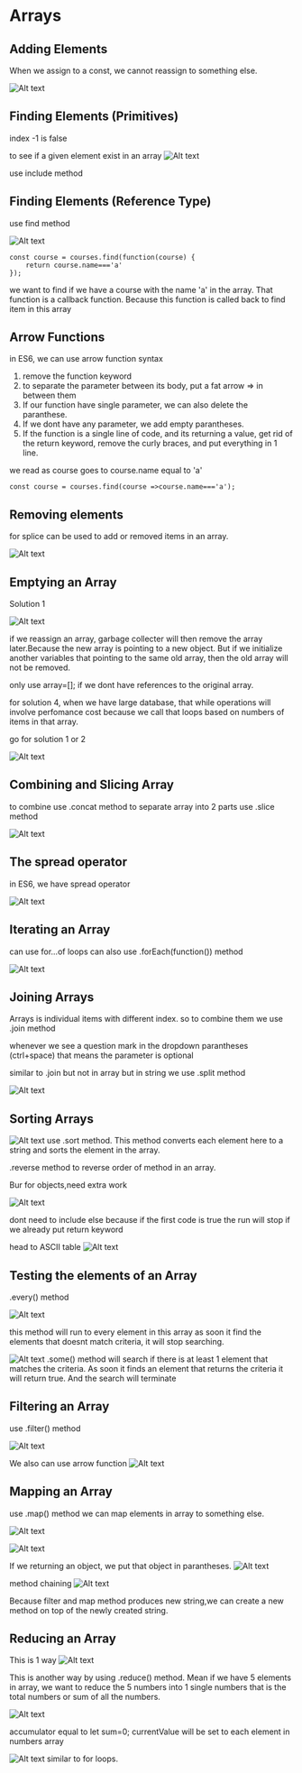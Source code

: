 # Arrays

## Adding Elements

When we assign to a const, we cannot reassign to something else.

![Alt text](../Images/image-42.png)

## Finding Elements (Primitives)
index -1 is false

to see if a given element exist in an array
![Alt text](../Images/image-43.png)

use include method

## Finding Elements (Reference Type)
use find method

![Alt text](../Images/image-44.png)

```
const course = courses.find(function(course) {
    return course.name==='a'
});
```

we want to find if we have a course with the name 'a' in the array. That function is a callback function. Because this function is called back to find item in this array

## Arrow Functions
in ES6, we can use arrow function syntax

1. remove the function keyword
2. to separate the parameter between its body, put a fat arrow => in between them
3. If our function have single parameter, we can also delete the paranthese.
4. If we dont have any parameter, we add empty parantheses.
5. If the function is a single line of code, and its returning a value, get rid of the return keyword, remove the curly braces, and put everything in 1 line.

we read as course goes to course.name equal to 'a'
```
const course = courses.find(course =>course.name==='a');
```

## Removing elements
for splice can be used to add or removed items in an array. 

![Alt text](../Images/image-45.png)


## Emptying an Array

Solution 1

![Alt text](../Images/image-46.png)

if we reassign an array, garbage collecter will then remove the array later.Because the new array is pointing to a new object. But if we initialize another variables that pointing to the same old array, then the old array will not be removed.

only use array=[]; if we dont have references to the original array. 

for solution 4, when we have large database, that while operations will involve perfomance cost because we call that loops based on numbers of items in that array. 

go for solution 1 or 2

![Alt text](../Images/image-47.png)

## Combining and Slicing Array
to combine use .concat method
to separate array into 2 parts use .slice method

![Alt text](../Images/image-48.png)

## The spread operator
in ES6, we have spread operator

![Alt text](../Images/image-49.png)

## Iterating an Array
can use for...of loops
can also use .forEach(function()) method

![Alt text](../Images/image-50.png)

## Joining Arrays
Arrays is individual items with different index. so to combine them we use .join method

whenever we see a question mark in the dropdown parantheses (ctrl+space) that means the parameter is optional

similar to .join but not in array but in string we use .split method

![Alt text](../Images/image-51.png)

## Sorting Arrays

![Alt text](../Images/image-52.png)
use .sort method. This method converts each element here to a string and sorts the element in the array.

.reverse method to reverse order of method in an array.

Bur for objects,need extra work

![Alt text](../Images/image-53.png)

dont need to include else because if the first code is true the run will stop if we already put return keyword

head to ASCII table
![Alt text](../Images/image-54.png)

## Testing the elements of an Array
.every() method

![Alt text](../Images/image-55.png)

this method will run to every element in this array as soon it find the elements that doesnt match criteria, it will stop searching.

![Alt text](../Images/image-56.png)
.some() method will search if there is at least 1 element that matches the criteria. As soon it finds an element that returns the criteria it will return true. And the search will terminate

## Filtering an Array
use .filter() method 

![Alt text](../Images/image-57.png)

We also can use arrow function
![Alt text](../Images/image-58.png)

## Mapping an Array
use .map() method
we can map elements in array to something else. 

![Alt text](../Images/image-59.png)

![Alt text](../Images/image-60.png)

If we returning an object, we put that object in parantheses. 
![Alt text](../Images/image-61.png) 

method chaining
![Alt text](../Images/image-62.png)

Because filter and map method produces new string,we can create a new method on top of the newly created string.


## Reducing an Array
This is 1 way
![Alt text](../Images/image-63.png)

This is another way by using .reduce() method. Mean if we have 5 elements in array, we want to reduce the 5 numbers into 1 single numbers that is the total numbers or sum of all the numbers.

![Alt text](../Images/image-64.png)

accumulator equal to let sum=0;
currentValue will be set to each element in numbers array

![Alt text](../Images/image-65.png)
similar to for loops. 













